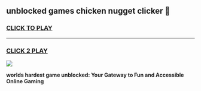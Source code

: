 
## unblocked games chicken nugget clicker 👋
<h3>
<a href="https://premium.freeplayer.one?title=unblocked_games_chicken_nugget_clicker&ref=13F">CLICK TO PLAY</a></h3>
<hr>

<h3>
<a href="https://premium.freeplayer.one?title=unblocked_games_chicken_nugget_clicker&ref=13F">CLICK 2 PLAY</a>
  
</h3>

<a href="https://premium.freeplayer.one?title=unblocked_games_chicken_nugget_clicker&ref=12F/"><img src="https://clearcache.store/games.png"></a>


**worlds hardest game unblocked: Your Gateway to Fun and Accessible Online Gaming**
